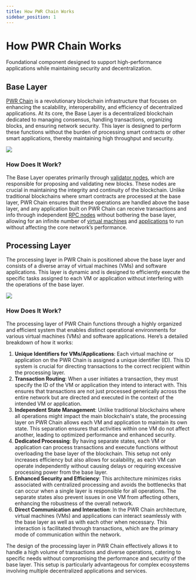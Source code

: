 ```yaml
---
title: How PWR Chain Works
sidebar_position: 1
---
```


# How PWR Chain Works

Foundational component designed to support high-performance applications while maintaining security and decentralization.

## Base Layer

[PWR Chain](/pwrchain/overview/) is a revolutionary blockchain infrastructure that focuses on enhancing the scalability, interoperability, and efficiency of decentralized applications. At its core, the Base Layer is a decentralized blockchain dedicated to managing consensus, handling transactions, organizing blocks, and ensuring network security. This layer is designed to perform these functions without the burden of processing smart contracts or other smart applications, thereby maintaining high throughput and security.

<img src="/img/overview-pwrchain.avif" />

### How Does It Work?

The Base Layer operates primarily through [validator nodes](/pwrchain/architecture-and-core-components/nodes-and-their-roles/validator-node), which are responsible for proposing and validating new blocks. These nodes are crucial in maintaining the integrity and continuity of the blockchain. Unlike traditional blockchains where smart contracts are processed at the base layer, PWR Chain ensures that these operations are handled above the base layer, and any application built on PWR Chain can receive transactions and info through independent [RPC nodes](/pwrchain/architecture-and-core-components/nodes-and-their-roles/rpc-node) without bothering the base layer, allowing for an infinite number of [virtual machines](/) and [applications](/) to run without affecting the core network’s performance.

## Processing Layer 

The processing layer in PWR Chain is positioned above the base layer and consists of a diverse array of virtual machines (VMs) and software applications. This layer is dynamic and is designed to efficiently execute the specific tasks assigned to each VM or application without interfering with the operations of the base layer.

<div style={{display:"flex", justifyContent:"center", alignItems:"center"}}>
  <img src="/img/processing-layer.png"  />
</div>

### How Does It Work?

The processing layer of PWR Chain functions through a highly organized and efficient system that enables distinct operational environments for various virtual machines (VMs) and software applications. Here’s a detailed breakdown of how it works:

1. **Unique Identifiers for VMs/Applications**: Each virtual machine or application on the PWR Chain is assigned a unique identifier (ID). This ID system is crucial for directing transactions to the correct recipient within the processing layer.
2. **Transaction Routing**: When a user initiates a transaction, they must specify the ID of the VM or application they intend to interact with. This ensures that transactions are not just processed generically across the entire network but are directed and executed in the context of the intended VM or application.
3. **Independent State Management**: Unlike traditional blockchains where all operations might impact the main blockchain's state, the processing layer on PWR Chain allows each VM and application to maintain its own state. This separation ensures that activities within one VM do not affect another, leading to optimized performance and enhanced security.
4. **Dedicated Processing**: By having separate states, each VM or application can process transactions and execute functions without overloading the base layer of the blockchain. This setup not only increases efficiency but also allows for scalability, as each VM can operate independently without causing delays or requiring excessive processing power from the base layer.
5. **Enhanced Security and Efficiency**: This architecture minimizes risks associated with centralized processing and avoids the bottlenecks that can occur when a single layer is responsible for all operations. The separate states also prevent issues in one VM from affecting others, enhancing the robustness of the overall network.
6. **Direct Communication and Interaction**: In the PWR Chain architecture, virtual machines (VMs) and applications can interact seamlessly with the base layer as well as with each other when necessary. This interaction is facilitated through transactions, which are the primary mode of communication within the network.

The design of the processing layer in PWR Chain effectively allows it to handle a high volume of transactions and diverse operations, catering to specific needs without compromising the performance and security of the base layer. This setup is particularly advantageous for complex ecosystems involving multiple decentralized applications and services.
